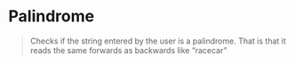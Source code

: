 # Palindrome

> Checks if the string entered by the user is a palindrome. That is that it
> reads the same forwards as backwards like “racecar”
